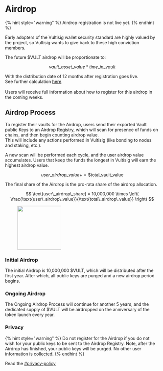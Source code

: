 # Airdrop

{% hint style="warning" %}
Airdrop registration is not live yet.
{% endhint %}

Early adopters of the Vultisig wallet security standard are highly valued by the project, so Vultisig wants to give back to these high conviction members.

The future $VULT airdrop will be proportionate to:

$$
vault\_asset\_value*time\_in\_vault
$$

With the distribution date of 12 months after registration goes live.\
See further calculation [here](airdrop.md#airdrop-process).\
\
Users will receive full information about how to register for this airdrop in the coming weeks.

## Airdrop Process

To register their vaults for the Airdrop, users send their exported Vault public Keys to an Airdrop Registry, which will scan for presence of funds on chains, and then begin counting airdrop value. \
This will include any actions performed in Vultisig (like bonding to nodes and staking, etc.).

A new scan will be performed each cycle, and the user airdrop value accumulates. Users that keep the funds the longest in Vultisig will earn the highest airdrop value.

$$
user\_airdrop\_value += \$\text{total\_vault\_value}
$$

The final share of the Airdrop is the pro-rata share of the airdrop allocation.

$$
\text{user\_airdrop\_share} = 10,000,000 \times \left( \frac{\text{user\_airdrop\_value}}{\text{total\_airdrop\_value}} \right)
$$

<figure><img src="../.gitbook/assets/Airdrop.png" alt="" width="143"><figcaption></figcaption></figure>

### Initial Airdrop

The initial Airdrop is 10,000,000 $VULT, which will be distributed after the first year. After which, all public keys are purged and a new airdrop period begins.

### Ongoing Airdrop

The Ongoing Airdrop Process will continue for another 5 years, and the dedicated supply of $VULT will be airdropped on the anniversary of the token launch every year.

### Privacy

{% hint style="warning" %}
Do not register for the Airdrop if you do not wish for your public keys to be sent to the Airdrop Registry. Note, after the Airdrop has finished, your public keys will be purged. No other user information is collected.
{% endhint %}

Read the [#privacy-policy](../other/privacy.md#privacy-policy "mention")
